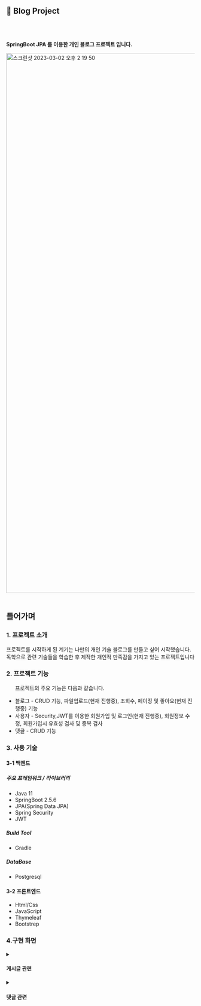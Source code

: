 <h2>📎 Blog Project</h2>
<br></br>
<p data-ke-size="size16"><b>SpringBoot JPA 를 이용한 개인 블로그 프로젝트 입니다.</b></p>
<img width="1440" alt="스크린샷 2023-03-02 오후 2 19 50" src="https://user-images.githubusercontent.com/90013740/222338450-858a36b3-7185-4d55-b617-3c860c000daf.png">
<br></br>
<h2>들어가며</h2>
<h3>1. 프로젝트 소개</h3>
<p>프로젝트를 시작하게 된 계기는 나만의 개인 기술 블로그를 만들고 싶어 시작했습니다.<br>
독학으로 관련 기술들을 학습한 후 제작한 개인적 만족감을 가지고 있는 프로젝트입니다 </p>
<h3>2. 프로젝트 기능</h3>
<ul><p>프로젝트의 주요 기능은 다음과 같습니다.</p>
  <li>블로그 - CRUD 기능, 파일업로드(현재 진행중), 조회수, 페이징 및 좋아요(현재 진행중) 기능</li>
  <li>사용자 - Security,JWT를 이용한 회원가입 및 로그인(현재 진행중), 회원정보 수정, 회원가입시 유효성 검사 및 중복 검사</li>
  <li>댓글 - CRUD 기능</li>
</ul>
<h3>3. 사용 기술</h3>
<h4>3-1 백엔드</h4>
  <h5><p>주요 프레임워크 / 라이브러리<p></h5>
  <ul>
    <li>Java 11</li>
    <li>SpringBoot 2.5.6</li>
    <li>JPA(Spring Data JPA)</li>
    <li>Spring Security</li>
    <li>JWT</li>
  </ul>
  <h5><p>Build Tool<p></h5>
  <ul>
    <li>Gradle</li>
  </ul>
  <h5><p>DataBase<p></h5>
  <ul>
    <li>Postgresql</li>
  </ul>
  <h4>3-2 프론트엔드</h4>
  <ul>
    <li>Html/Css</li>
    <li>JavaScript</li>
    <li>Thymeleaf</li>
    <li>Bootstrep</li>
  </ul>
  <h3>4.구현 화면</h3>
  <details>
  <summary><h4>게시글 관련</h4></summary>
    <div markdown="1">
      <strong>1. 게시글 전체 목록</strong>
      <img width="1575" alt="게시글 전체 목록" src="https://user-images.githubusercontent.com/90013740/222345919-d2a2025a-49a7-4037-80a3-2ba367bd8d62.png">
      <strong>2. 게시글 등록</strong>
      <img width="1605" alt="게시글 등록" src="https://user-images.githubusercontent.com/90013740/222346469-f563da18-bbf0-4256-8d95-4a324623cec7.png">
      <strong>3. 게시글 상세보기</strong>
      <img width="1508" alt="게시글 상세보기" src="https://user-images.githubusercontent.com/90013740/222346585-7aa36121-f60e-4753-bfd6-736bdbce83af.png">
      <strong>4. 게시글 수정</strong>
      <img width="1819" alt="게시글수정1" src="https://user-images.githubusercontent.com/90013740/222347972-96584e2b-ce41-475e-baaf-1b19696f65e3.png">
      <img width="1745" alt="게시글수정2" src="https://user-images.githubusercontent.com/90013740/222347987-44d08a21-370d-4275-af7e-e09c31f87c3c.png">
      <strong>5. 게시글 삭제</strong>
      <img width="1848" alt="게시글 삭제1" src="https://user-images.githubusercontent.com/90013740/222348205-95444f4c-c79b-4bcd-b409-e72d5302fe9f.png">
      <img width="1842" alt="게시글 삭제2" src="https://user-images.githubusercontent.com/90013740/222348226-a0fbde01-162e-48b6-bbed-123a4695eaa4.png">
  </div>
  </details>
  <details>
  <summary><h4>댓글 관련</h4></summary>
    <div markdown="1">
      <strong>1.댓글 등록</strong>
      <img width="1427" alt="댓글 등록" src="https://user-images.githubusercontent.com/90013740/222349311-1991afe6-b529-4d95-9e6f-ae4ddf611908.png">
      <img width="1508" alt="댓글 등록2" src="https://user-images.githubusercontent.com/90013740/222349335-f470cfff-19d5-4d8d-8a80-423e238f7e01.png">
      <strong>2.댓글 삭제</strong>
      <img width="1816" alt="댓글 삭제" src="https://user-images.githubusercontent.com/90013740/222349405-4c0d2110-8ff8-488e-8c23-0b38080c96e1.png">
      <img width="1827" alt="댓글 삭제2" src="https://user-images.githubusercontent.com/90013740/222349424-7ea9a10e-f763-4983-8c1f-d90b68248770.png">
      <strong>3.댓글 수정</strong>
      화면 
  </div>
  </details>
